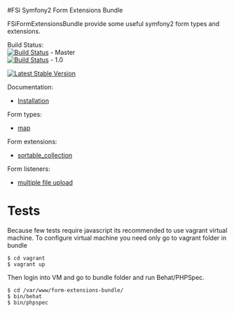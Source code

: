 #FSi Symfony2 Form Extensions Bundle

FSiFormExtensionsBundle provide some useful symfony2 form types and extensions.

Build Status:  
[![Build Status](https://travis-ci.org/fsi-open/form-extensions-bundle.png?branch=master)](https://travis-ci.org/fsi-open/form-extensions-bundle) - Master  
[![Build Status](https://travis-ci.org/fsi-open/form-extensions-bundle.png?branch=1.0)](https://travis-ci.org/fsi-open/form-extensions-bundle) - 1.0

[![Latest Stable Version](https://poser.pugx.org/fsi/form-extensions-bundle/v/stable.png)](https://packagist.org/packages/fsi/form-extensions-bundle)

Documentation:
* [Installation](Resources/doc/installation.md)

Form types: 
* [map](Resources/doc/map.md)

Form extensions:
* [sortable_collection](Resources/docs/sortable_collection.md)

Form listeners:
* [multiple file upload](Resources/docs/multiple_file_upload.md)

# Tests

Because few tests require javascript its recommended to use vagrant virtual machine.
To configure virtual machine you need only go to vagrant folder in bundle

```
$ cd vagrant
$ vagrant up
```

Then login into VM and go to bundle folder and run Behat/PHPSpec.

```
$ cd /var/www/form-extensions-bundle/
$ bin/behat
$ bin/phpspec
```
